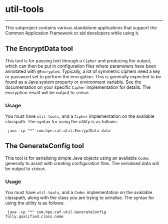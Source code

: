 # util-tools

---

 This subproject contains various standalone applications that support the
 Common Application Framework or aid developers while using it.


## The EncryptData tool

 This tool is for passing text through a `Cipher` and producing the output,
 which can then be put in configuration files where parameters have been
 annotated with `@Encrypted`. Typically, a lot of symmetric ciphers need a
 key or password set to perform the encryption. This is generally expected to
 be found as a Java system property or environment variable. See the
 documentation on your specific `Cipher` implementation for details. The
 encryption result will be output to `stdout`.

### Usage

 You must have `util-tools`, and a `Cipher` implementation on the available
 classpath. The syntax for using the utility is as follows:

```
 java -cp "*" com.hpe.caf.util.EncryptData data
```

## The GenerateConfig tool

 This tool is for serialising simple Java objects using an available `Codec`
 generally to assist with creating configuration files. The serialised data
 will be output to `stdout`.

### Usage

 You must have `util-tools`, and a `Codec` implementation on the available
 classpath, along with the class you are trying to serialise. The syntax for
 using the utility is as follows:

```
 java -cp "*" com.hpe.caf.util.GenerateConfig fully.qualified.class.name
```
